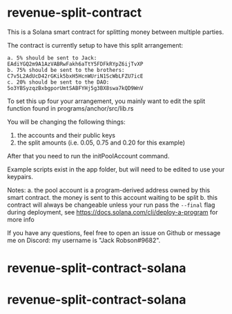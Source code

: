 # revenue-split-contract

This is a Solana smart contract for splitting money between multiple parties.

The contract is currently setup to have this split arrangement:

    a. 5% should be sent to Jack: EAdiYGQ2m9A1AzVABRwFakh6aTtY5FDFkRYpZ6ijTvXP
    b. 75% should be sent to the brothers: C7v5L2AdUcD42rGKik5bxH5HcnWUriN1ScWbLFZU7icE
    c. 20% should be sent to the DAO: 5o3YBSyzqzBxbgporUmtSABFYHj5g3BX8swa7kQD9WnV
    
To set this up four your arrangement, you mainly want to edit the split function found in programs/anchor/src/lib.rs

You will be changing the following things:
1. the accounts and their public keys
2. the split amounts (i.e. 0.05, 0.75 and 0.20 for this example)

After that you need to run the initPoolAccount command.

Example scripts exist in the app folder, but will need to be edited to use your keypairs.

Notes:
a. the pool account is a program-derived address owned by this smart contract. the money is sent to this account waiting to be split
b. this contract will always be changeable unless your run pass the `--final` flag during deployment, see https://docs.solana.com/cli/deploy-a-program for more info

If you have any questions, feel free to open an issue on Github or message me on Discord: my username is "Jack Robson#9682".
# revenue-split-contract-solana
# revenue-split-contract-solana
